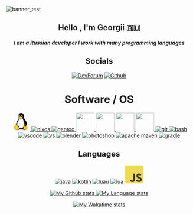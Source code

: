 ![banner_test](https://github.com/user-attachments/assets/3d1132f1-438a-4349-8e9e-816dbd2648b8)


<p align="center">
<h2 align="center">Hello , I'm Georgii 🇷🇺</h2>
<h5 align="center">I am a Russian developer I work with many programming languages</h5>
<p>

<h2 align="center">Socials</h2>
<div align="center">

[![DevForum](https://img.shields.io/badge/Dev%20Forum-black?style=for-the-badge&logo=robloxstudio&logoColor=f5f5f5&logoSize=25&color=black
)](https://devforum.roblox.com/u/zoiop)
[![Github](https://img.shields.io/github/followers/zoi1op?style=for-the-badge&logo=github&labelColor=black&color=black
)](https://github.com/zoi1op)
<div>

<p align="center">

<h1 align="center">Software / OS</h1>
<p align="center">
<a href="https://www.linux.org/" target="_blank" rel="noreferrer">
<img src="https://raw.githubusercontent.com/devicons/devicon/master/icons/linux/linux-original.svg" alt="linux" width="50" height="50"/>
<a href="https://www.nixos.org/" target="_blank" rel="noreferrer">
<img src="https://raw.githubusercontent.com/NixOS/nixos-artwork/master/logo/nix-snowflake-colours.svg" alt="nixos" width="50" height="50"/>
</a>
<a href="https://www.gentoo.org/" target="_blank" rel="noreferrer">
<img src="https://upload.wikimedia.org/wikipedia/commons/4/48/Gentoo_Linux_logo_matte.svg" alt="gentoo" width="50" height="50"/>
</a>
<a href=https://www.jetbrains.com/toolbox-app>
<img src=https://resources.jetbrains.com/storage/products/toolbox/img/meta/toolbox_logo_300x300.png width=50px height=50px>
</a>
<a href=https://www.jetbrains.com/idea>
<img src=https://resources.jetbrains.com/storage/products/intellij-idea/img/meta/intellij-idea_logo_300x300.png width=50px height=50px>
</a>
<a href=https://www.jetbrains.com/pycharm>
<img src=https://resources.jetbrains.com/storage/products/pycharm/img/meta/pycharm_logo_300x300.png width=50px height=50px>
</a>
<a href=https://www.jetbrains.com/teamcity>
<img src=https://teamcity.minecraftforge.net/img/icons/teamcity.svg width=50px height=50px>
</a>
<a href="https://git-scm.com/" target="_blank" rel="noreferrer">
<img src="https://www.vectorlogo.zone/logos/git-scm/git-scm-icon.svg" alt="git" width="50" height="50"/>
</a>
<a href="https://www.gnu.org/software/bash/" target="_blank" rel="noreferrer">
<img src="https://bashlogo.com/img/symbol/svg/full_colored_light.svg" alt="bash" width="50" height="50"/>
</a>
<a href="https://visualstudio.microsoft.com/" target="_blank" rel="noreferrer">
<img src="https://upload.wikimedia.org/wikipedia/commons/9/9a/Visual_Studio_Code_1.35_icon.svg" alt="vscode" width="50" height="50"/>
</a>
<a href="https://visualstudio.microsoft.com/" target="_blank" rel="noreferrer">
<img src="https://upload.wikimedia.org/wikipedia/commons/2/2c/Visual_Studio_Icon_2022.svg" alt="vs" width="50" height="50"/>
</a>
<a href="https://www.blender.org/" target="_blank" rel="noreferrer">
<img src="https://upload.wikimedia.org/wikipedia/commons/thumb/0/0c/Blender_logo_no_text.svg/1251px-Blender_logo_no_text.svg.png" alt="blender" width="50" height="50"/>
</a>
<a href="https://www.photoshop.com/en" target="_blank" rel="noreferrer">
<img src="https://upload.wikimedia.org/wikipedia/commons/a/af/Adobe_Photoshop_CC_icon.svg" alt="photoshop" width="50" height="50"/>
</a>
<a href="https://maven.apache.org/" target="_blank" rel="noreferrer">
<img src="https://www.svgrepo.com/show/373829/maven.svg" alt="apache maven" width="50" height="50"/>
</a>
<a href="https://gradle.com/" target="_blank" rel="noreferrer">
<img src="https://www.svgrepo.com/show/353831/gradle.svg" alt="gradle" width="55" height="55"/>
</a>

<p>

<h2 align="center">Languages</h2>
<p align="center">
<a href="https://dev.java/" target="_blank" rel="noreferrer">
<img src="https://cdn-icons-png.flaticon.com/512/5968/5968282.png" alt="java" width="55" height="55"/>
</a>
<a href="https://kotlinlang.org/" target="_blank" rel="noreferrer">
<img src="https://upload.wikimedia.org/wikipedia/commons/3/37/Kotlin_Icon_2021.svg" alt="kotlin" width="50" height="50"/>
</a>
<a href="https://luau.org/">
<img src="https://luau.org/assets/images/luau-88.png" alt="luau" width="50" height="50"/>
</a>
<a href="https://www.lua.org/" target="_blank" rel="noreferrer">
<img src="https://upload.wikimedia.org/wikipedia/commons/c/cf/Lua-Logo.svg" alt="lua" width="55" height="55"/>
</a>
<a href="https://developer.mozilla.org/en-US/docs/Web/JavaScript" target="_blank" rel="noreferrer">
<img src="https://raw.githubusercontent.com/devicons/devicon/master/icons/javascript/javascript-original.svg" alt="javascript" width="50" height="50"/>
</a>
<p>

<a href="https://github.com/zoi1op#gh-dark-mode-only">
        <img
          src="https://github-readme-stats-steel-omega.vercel.app/api?username=zoi1op&show_icons=true&include_all_commits=true&icon_color=6d7f8a&title_color=6d7f8a&text_color=6d7f8a&bg_color=041722&hide_border=true&number_format=long&rank_icon=percentile&show=reviews,discussions_started,discussions_answered,prs_merged,prs_merged_percentage#gh-dark-mode-only"
          alt="My Github stats"
          height="330"
        />
        <img
          src="https://github-readme-stats-steel-omega.vercel.app/api/top-langs/?username=zoi1op&layout=pie&icon_color=6d7f8a&title_color=6d7f8a&text_color=6d7f8a&bg_color=041722&hide_border=true&langs_count=10&size_weight=0.5&count_weight=0.5#gh-dark-mode-only"
          alt="My Language stats"
          width="300"
        />
</a>

<p align="center">
  <a href="https://github.com/zoi1op#gh-dark-mode-only">
    <img
        src="https://github-readme-stats-steel-omega.vercel.app/api/wakatime?username=zoiop&layout=compact&icon_color=6d7f8a&title_color=6d7f8a&text_color=6d7f8a&bg_color=041722&hide_border=true&custom_title=WakaTime%20Stats%20%28Since%20Feb%2024%202024%29"
        alt="My Wakatime stats"
      />
  </a>
</p>
